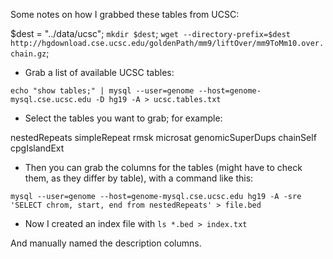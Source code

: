 Some notes on how I grabbed these tables from UCSC:

$dest = "../data/ucsc";
`mkdir $dest`;
`wget --directory-prefix=$dest http://hgdownload.cse.ucsc.edu/goldenPath/mm9/liftOver/mm9ToMm10.over.chain.gz`;

* Grab a list of available UCSC tables:
```
echo "show tables;" | mysql --user=genome --host=genome-mysql.cse.ucsc.edu -D hg19 -A > ucsc.tables.txt
```

* Select the tables you want to grab; for example:

nestedRepeats
simpleRepeat
rmsk
microsat
genomicSuperDups
chainSelf
cpgIslandExt


* Then you can grab the columns for the tables (might have to check them, as they differ by table), with a command like this:

```
mysql --user=genome --host=genome-mysql.cse.ucsc.edu hg19 -A -sre 'SELECT chrom, start, end from nestedRepeats' > file.bed
```

* Now I created an index file with `ls *.bed > index.txt`

And manually named the description columns.

